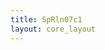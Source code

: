 ```yaml
---
title: SpRln07c1
layout: core_layout
---
```


<script>
var width = 10272;
var height = 7810;
var maxNativeZoom = 14;
var corePath = 'sprln07c1';

var initialData = {"SaveDate":{"day":5,"hour":1,"year":2021,"month":2,"minute":3},"year":2016,"forwardDirection":true,"subAnnual":false,"earlywood":true,"index":36,"points":[{"start":true,"skip":false,"break":false,"latLng":{"lat":-0.44066639072847646,"lng":0.07888814155629133}},{"start":false,"skip":false,"break":false,"year":1981,"earlywood":true,"latLng":{"lat":-0.4129863410596023,"lng":0.10795219370860917}},{"start":false,"skip":false,"break":false,"year":1982,"earlywood":true,"latLng":{"lat":-0.3910347987062985,"lng":0.1286262007148658}},{"start":false,"skip":false,"break":false,"year":1983,"earlywood":true,"latLng":{"lat":-0.3779352723063013,"lng":0.14256186709784152}},{"start":false,"skip":false,"break":false,"year":1984,"earlywood":true,"latLng":{"lat":-0.3656718858892827,"lng":0.15440718352337088}},{"start":false,"skip":false,"break":false,"year":1985,"earlywood":true,"latLng":{"lat":-0.35508077943822114,"lng":0.16694928326804903}},{"start":false,"skip":false,"break":false,"year":1986,"earlywood":true,"latLng":{"lat":-0.3418418963743942,"lng":0.1842295095829389}},{"start":false,"skip":false,"break":false,"year":1987,"earlywood":true,"latLng":{"lat":-0.3274881599999292,"lng":0.2017884492254883}},{"start":false,"skip":false,"break":false,"year":1988,"earlywood":true,"latLng":{"lat":-0.3141099202722725,"lng":0.21781446556591036}},{"start":false,"skip":false,"break":false,"year":1989,"earlywood":true,"latLng":{"lat":-0.3025433171744027,"lng":0.234676621889311}},{"start":false,"skip":false,"break":false,"year":1990,"earlywood":true,"latLng":{"lat":-0.289722504102065,"lng":0.2512600648850521}},{"start":false,"skip":false,"break":false,"year":1991,"earlywood":true,"latLng":{"lat":-0.27634426437440834,"lng":0.2674254378893039}},{"start":false,"skip":false,"break":false,"year":1992,"earlywood":true,"latLng":{"lat":-0.2617118146722839,"lng":0.2842875942127045}},{"start":false,"skip":false,"break":false,"year":1993,"earlywood":true,"latLng":{"lat":-0.2512600648850521,"lng":0.2968296939573826}},{"start":false,"skip":false,"break":false,"year":1994,"earlywood":true,"latLng":{"lat":-0.24610386832335107,"lng":0.30365817048504073}},{"start":false,"skip":false,"break":false,"year":1995,"earlywood":true,"latLng":{"lat":-0.23802118182122514,"lng":0.3142492769361023}},{"start":false,"skip":false,"break":false,"year":1996,"earlywood":true,"latLng":{"lat":-0.22952042532760997,"lng":0.3228893900935472}},{"start":false,"skip":false,"break":false,"year":1997,"earlywood":true,"latLng":{"lat":-0.22227387880846258,"lng":0.3316688599148219}},{"start":false,"skip":false,"break":false,"year":1998,"earlywood":true,"latLng":{"lat":-0.21196148568506057,"lng":0.3450470996424786}},{"start":false,"skip":false,"break":false,"year":1999,"earlywood":true,"latLng":{"lat":-0.19677160932761703,"lng":0.36288475261268754}},{"start":false,"skip":false,"break":false,"year":2000,"earlywood":true,"latLng":{"lat":-0.17949138301272716,"lng":0.3811404755743857}},{"start":false,"skip":false,"break":false,"year":2001,"earlywood":true,"latLng":{"lat":-0.16527700330209194,"lng":0.39856005855310533}},{"start":false,"skip":false,"break":false,"year":2002,"earlywood":true,"latLng":{"lat":-0.1527349035574138,"lng":0.41319250825522985}},{"start":false,"skip":false,"break":false,"year":2003,"earlywood":true,"latLng":{"lat":-0.13364304061273707,"lng":0.43339922451054463}},{"start":false,"skip":false,"break":false,"year":2004,"earlywood":true,"latLng":{"lat":-0.1105098344169974,"lng":0.4568111440339438}},{"start":false,"skip":false,"break":false,"year":2005,"earlywood":true,"latLng":{"lat":-0.10284521790636075,"lng":0.4669841804935161}},{"start":false,"skip":false,"break":false,"year":2006,"earlywood":true,"latLng":{"lat":-0.09113925814466114,"lng":0.4811985602041513}},{"start":false,"skip":false,"break":false,"year":2007,"earlywood":true,"latLng":{"lat":-0.07399838849360102,"lng":0.5008478498041471}},{"start":false,"skip":false,"break":false,"year":2008,"earlywood":true,"latLng":{"lat":-0.06354663870636924,"lng":0.5150622295147823}},{"start":false,"skip":false,"break":false,"year":2009,"earlywood":true,"latLng":{"lat":-0.060759505429774104,"lng":0.5195216427573345}},{"start":false,"skip":false,"break":false,"year":2010,"earlywood":true,"latLng":{"lat":-0.0568575188425409,"lng":0.5250959093105247}},{"start":false,"skip":false,"break":false,"year":2011,"earlywood":true,"latLng":{"lat":-0.049471615659563775,"lng":0.5340147357956293}},{"start":false,"skip":false,"break":false,"year":2012,"earlywood":true,"latLng":{"lat":-0.04333992245105446,"lng":0.5425154922892444}},{"start":false,"skip":false,"break":false,"year":2013,"earlywood":true,"latLng":{"lat":-0.03665080258722612,"lng":0.553106598740306}},{"start":false,"skip":false,"break":false,"year":2014,"earlywood":true,"latLng":{"lat":-0.03288817266382268,"lng":0.5586808652934963}},{"start":false,"skip":false,"break":false,"year":2015,"earlywood":true,"latLng":{"lat":-0.025780982808505066,"lng":0.5667635517956222}}],"annotations":{},"ppm":1140.1060934178372};

var coreData = {'savePermission': true, 'saveURL': '/test', 'ppm':
    468, 'popoutUrl': "SpRln07c1_forward_annual.html", 'assetName': "SpRln07c1", 'hasLatewood': true,
    'initialData': initialData };

</script>
